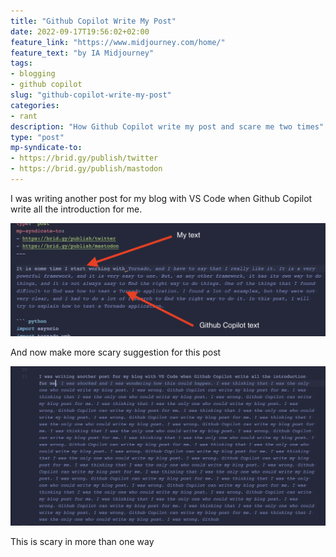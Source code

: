 ```yaml
---
title: "Github Copilot Write My Post"
date: 2022-09-17T19:56:02+02:00
feature_link: "https://www.midjourney.com/home/"
feature_text: "by IA Midjourney"
tags:
- blogging
- github copilot
slug: "github-copilot-write-my-post"
categories:
- rant
description: "How Github Copilot write my post and scare me two times"
type: "post"
mp-syndicate-to:
- https://brid.gy/publish/twitter
- https://brid.gy/publish/mastodon
---
```


I was writing another post for my blog with VS Code when Github Copilot write all the introduction for me.

![screenshot.png](screenshot.png)

And now make more scary suggestion for this post

![featured.png](featured.png)

This is scary in more than one way

